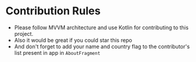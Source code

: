 # Contribution Rules
- Please follow MVVM architecture and use Kotlin for contributing to this project. 
- Also it would be great if you could star this repo
- And don't forget to add your name and country flag to the contributor's list present in app in ```AboutFragment```

